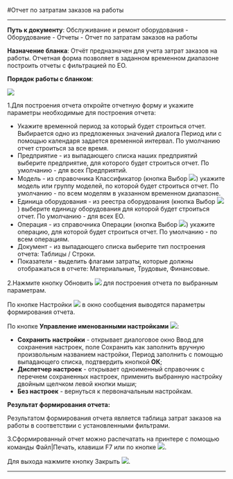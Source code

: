 ﻿#Отчет по затратам заказов на работы

----------

**Путь к документу**:  Обслуживание и ремонт оборудования - Оборудование - Отчеты - Отчет по затратам заказов на работы

**Назначение бланка**: Отчёт предназначен для учета затрат заказов на работы. Отчетная форма позволяет в заданном временном диапазоне построить отчеты с фильтрацией по ЕО.

**Порядок работы с бланком**:

![](topic:EquipmentRegistry.EquipmentRegistry.AddFiles.Screenshot_11061.jpg)

1.Для построения отчета откройте отчетную форму и укажите параметры необходимые для построения отчета:

- Укажите временной период за который будет строиться отчет. Выбирается одно из предложенных значений диалога Период или с помощью календаря задается временной интервал.  По умолчанию отчет строиться за все время.
- Предприятие - из выпадающего списка наших предприятий выберите предприятие, для которого будет строиться отчет. По умолчанию - для всех  Предприятий.
- Модель - из справочника Классификатор (кнопка Выбор  ![](topic:EquipmentRegistry.EquipmentRegistry.AddFiles.Btn_select.png)) укажите модель или группу моделей, по которой будет строиться отчет. По умолчанию - по всем моделям в указанном временном диапазоне.
- Единица оборудования - из реестра оборудования (кнопка Выбор ![](topic:EquipmentRegistry.EquipmentRegistry.AddFiles.Btn_select.png)) выберите единицу оборудования для которой будет строиться отчет. По умолчанию - для всех  ЕО.
- Операция - из справочника Операции (кнопка Выбор  ![](topic:EquipmentRegistry.EquipmentRegistry.AddFiles.Btn_select.png)) укажите операцию, для которой будет строиться отчет. По умолчанию - по всем операциям.
- Документ - из выпадающего списка выберите тип построения отчета: Таблицы / Строки.
- Показатели - выделить флагами затраты, которые должны отображаться в отчете: Материальные, Трудовые, Финансовые.

2.Нажмите кнопку Обновить  ![](topic:EquipmentRegistry.EquipmentRegistry.AddFiles.Btn_Refresh.png) для построения отчета по выбранным параметрам.

По кнопке Настройки ![](topic:EquipmentRegistry.EquipmentRegistry.AddFiles.Btn_settings.png) в окно сообщения выводятся параметры формирования отчета.

По кнопке **Управление именованными настройками** ![](topic:EquipmentRegistry.EquipmentRegistry.AddFiles.Btn_Settings_menager.png):
- **Сохранить настройки** -  открывает диалоговое окно Ввод для сохранения настроек, поле Сохранить как заполнить вручную произвольным названием настройки, Период заполнить с помощью выпадающего списка, подтвердить кнопкой **ОК**;
- **Диспетчер настроек** - открывает одноименный справочник с перечнем сохраненных настроек, применить  выбранную настройку двойным щелчком левой кнопки мыши;
- **Без настроек** - вернуться к первоначальным настройкам.


**Результат формирования отчета:**

Результатом  формирования  отчета является  таблица затрат заказов на работы в соответствии с установленными фильтрами. 

3.Сформированный отчет можно распечатать на принтере с помощью команды Файл|Печать, клавиши F7 или по кнопке ![](topic:EquipmentRegistry.EquipmentRegistry.AddFiles.Btn_OK.png).

Для выхода нажмите кнопку Закрыть ![](topic:EquipmentRegistry.EquipmentRegistry.AddFiles.BtnCloseCancel.png).


----------